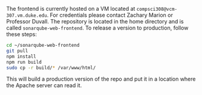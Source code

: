 The frontend is currently hosted on a VM located at `compsci308@vcm-307.vm.duke.edu`. For credentials please contact Zachary Marion or Professor Duvall. The repository is located in the home directory and is called `sonarqube-web-frontend`. To release a version to production, follow these steps:

```bash
cd ~/sonarqube-web-frontend
git pull
npm install
npm run build
sudo cp -r build/* /var/www/html/
```

This will build a production version of the repo and put it in a location where the Apache server can read it.